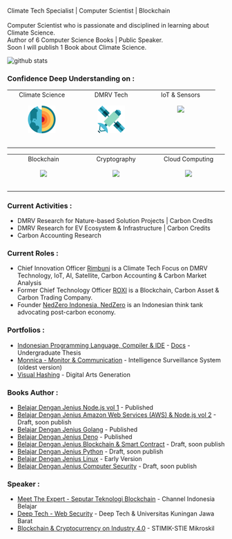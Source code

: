 Climate Tech Specialist | Computer Scientist | Blockchain <br><br>
Computer Scientist who is passionate and disciplined in learning about Climate Science.
<br>
Author of 6 Computer Science Books | Public Speaker. <br>
Soon I will publish 1 Book about Climate Science.

![github stats](https://github-readme-stats.vercel.app/api?username=gungunfebrianza&show_icons=true)

### Confidence Deep Understanding on :  
<table>
  <tbody>
    <tr valign="top">
      <td width="25%" align="center" style="padding-bottom: 30px">
        <span>Climate Science</span><br><br> 
        <img height="64px" src="https://github.com/gungunfebrianza/gungunfebrianza/blob/master/assets/Climate.svg">
      </td>
      <td width="25%" align="center" style="padding-bottom: 30px">
        <span>DMRV Tech</span><br><br> 
        <img height="64px" src="https://github.com/gungunfebrianza/gungunfebrianza/blob/master/assets/Satellite.svg">
      </td>
      <td width="25%" align="center">
        <span>IoT & Sensors</span><br><br> 
        <img height="64px" src="https://github.com/gungunfebrianza/gungunfebrianza/blob/master/assets/compiler.svg">
      </td>
    </tr>
  </tbody>
</table>

<table>
  <tbody>
    <tr valign="top">
      <td width="25%" align="center" style="padding-bottom: 30px">
        <span>Blockchain</span><br><br> 
        <img height="64px" src="https://github.com/gungunfebrianza/gungunfebrianza/blob/master/assets/blockchain.svg">
      </td>
      <td width="25%" align="center">
        <span>Cryptography</span><br><br> 
        <img height="64px" src="https://github.com/gungunfebrianza/gungunfebrianza/blob/master/assets/cryptography.svg">
      </td>
      <td width="25%" align="center">
        <span>Cloud Computing</span><br><br> 
        <img height="64px" src="https://github.com/gungunfebrianza/gungunfebrianza/blob/master/assets/cloud_computing.svg">
      </td>
    </tr>
  </tbody>
</table>

### Current Activities :   
- DMRV Research for Nature-based Solution Projects | Carbon Credits
- DMRV Research for EV Ecosystem & Infrastructure  | Carbon Credits
- Carbon Accounting Research

### Current Roles :
- Chief Innovation Officer [Rimbuni]([url](https://www.rimbuni.eco/)) is a Climate Tech Focus on DMRV Technology, IoT, AI, Satellite, Carbon Accounting & Carbon Market Analysis
- Former Chief Technology Officer [ROXI]([url](https://www.roxi.earth/)) is a Blockchain, Carbon Asset & Carbon Trading Company.
- Founder [NedZero Indonesia, NedZero]([url](https://nedzero.org/)) is an Indonesian think tank advocating post-carbon economy. 

### Portfolios :
- [Indonesian Programming Language, Compiler & IDE](https://www.youtube.com/watch?v=b8dQ7R04piI) - [Docs](https://elib.unikom.ac.id/gdl.php?mod=browse&op=read&id=jbptunikompp-gdl-gungunfebr-36422) - Undergraduate Thesis
- [Monnica - Monitor & Communication](https://www.youtube.com/watch?v=lCD-nvIiDQg) - Intelligence Surveillance System (oldest version)
- [Visual Hashing](https://www.youtube.com/watch?v=GWTwwhPz9wU) - Digital Arts Generation

### Books Author :
- [Belajar Dengan Jenius Node.js vol 1](https://github.com/gungunfebrianza/Belajar-Dengan-Jenius-AWS-Node.js) - Published
- [Belajar Dengan Jenius Amazon Web Services (AWS) & Node.js vol 2](https://github.com/gungunfebrianza/Belajar-Dengan-Jenius-AWS-Node.js-Vol-2) - Draft, soon publish
- [Belajar Dengan Jenius Golang](https://github.com/gungunfebrianza/Belajar-Dengan-Jenius-Golang) - Published
- [Belajar Dengan Jenius Deno](https://github.com/gungunfebrianza/Belajar-Dengan-Jenius-DenoTheWKWKLand) - Published
- [Belajar Dengan Jenius Blockchain & Smart Contract](https://github.com/gungunfebrianza/) - Draft, soon publish
- [Belajar Dengan Jenius Python](https://github.com/gungunfebrianza/Belajar-Dengan-Jenius-Python) - Draft, soon publish
- [Belajar Dengan Jenius Linux](https://github.com/gungunfebrianza/Belajar-Dengan-Jenius-Linux) - Early Version
- [Belajar Dengan Jenius Computer Security](https://github.com/gungunfebrianza/) - Draft, soon publish

### Speaker :
- [Meet The Expert - Seputar Teknologi Blockchain](https://www.youtube.com/watch?v=avInXGOSajc) - Channel Indonesia Belajar
- [Deep Tech - Web Security](https://github.com/gungunfebrianza/Deep-Tech-Web-Security) - Deep Tech & Universitas Kuningan Jawa Barat
- [Blockchain & Cryptocurrency on Industry 4.0](https://github.com/gungunfebrianza/Blockchain-Cryptocurrency-Industry-4.0) - STIMIK-STIE Mikroskil
